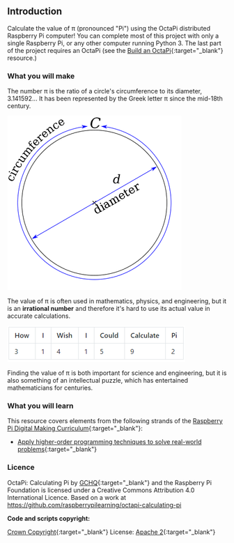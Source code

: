 ## Introduction

Calculate the value of π (pronounced "Pi") using the OctaPi distributed Raspberry Pi computer! You can complete most of this project with only a single Raspberry Pi, or any other computer running Python 3. The last part of the project requires an OctaPi (see the [Build an OctaPi](https://projects.raspberrypi.org/en/projects/rpi-python-build-an-octapi){:target="_blank"} resource.)

### What you will make

The number π is the ratio of a circle's circumference to its diameter, 3.141592... It has been represented by the Greek letter π since the mid-18th century.

![π is the ratio of a circle’s circumference to its diameter](images/circle_diameter_radius.png)

The value of π is often used in mathematics, physics, and engineering, but it is an **irrational number** and therefore it's hard to use its actual value in accurate calculations.

![Calculating Pi table](images/calculating-pi-table.png)

Finding the value of π is both important for science and engineering, but it is also something of an intellectual puzzle, which has entertained mathematicians for centuries.

### What you will learn
This resource covers elements from the following strands of the [Raspberry Pi Digital Making Curriculum](http://rpf.io/curriculum){:target="_blank"}:

+ [Apply higher-order programming techniques to solve real-world problems](https://curriculum.raspberrypi.org/programming/maker/){:target="_blank"}

### Licence

OctaPi: Calculating Pi by [GCHQ](https://www.gchq.gov.uk/){:target="_blank"} and the Raspberry Pi Foundation is licensed under a Creative Commons Attribution 4.0 International Licence.
Based on a work at https://github.com/raspberrypilearning/octapi-calculating-pi

**Code and scripts copyright:**

[Crown Copyright](https://www.nationalarchives.gov.uk/information-management/re-using-public-sector-information/uk-government-licensing-framework/crown-copyright/){:target="_blank"}
License: [Apache 2](https://www.apache.org/licenses/LICENSE-2.0){:target="_blank"}
